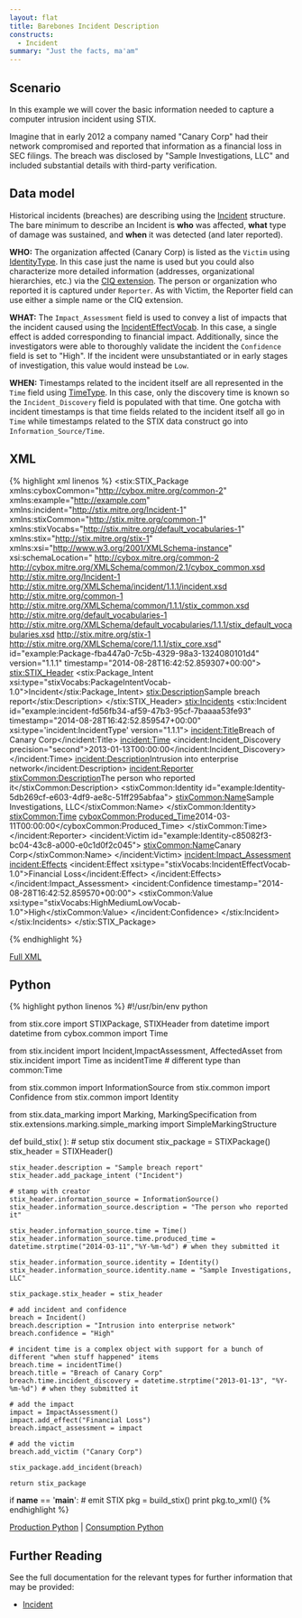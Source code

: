 ```yaml
---
layout: flat
title: Barebones Incident Description
constructs:
  - Incident
summary: "Just the facts, ma'am"
---
```



## Scenario

In this example we will cover the basic information needed to capture a computer intrusion incident using STIX.

Imagine that in early 2012 a company named "Canary Corp" had their network compromised and reported that information as a financial loss in SEC filings. The breach was disclosed by "Sample Investigations, LLC" and included substantial details with third-party verification.

## Data model

Historical incidents (breaches) are describing using the [Incident](/data-model/{{site.current_version}}/incident/IncidentType) structure. The bare minimum to describe an Incident is **who** was affected, **what** type of damage was sustained, and **when** it was detected (and later reported).

**WHO:** The organization affected (Canary Corp) is listed as the `Victim` using [IdentityType](/data-model/{{site.current_version}}/stixCommon/IdentityType/). In this case just the name is used but you could also characterize more detailed information (addresses, organizational hierarchies, etc.) via the [CIQ extension](/data-model/{{site.current_version}}/stix-ciqidentity/CIQIdentity3.0InstanceType/). The person or organization who reported it is captured under `Reporter`. As with Victim, the Reporter field can use either a simple name or the CIQ extension.

**WHAT:** The `Impact_Assessment` field is used to convey a list of impacts that the incident caused using the [IncidentEffectVocab](/data-model/{{site.current_version}}/stixVocabs/IncidentEffectVocab-1.0/). In this case, a single effect is added corresponding to financial impact. Additionally, since the investigators were able to thoroughly validate the incident the `Confidence` field is set to "High". If the incident were unsubstantiated or in early stages of investigation, this value would instead be `Low`.

**WHEN:** Timestamps related to the incident itself are all represented in the `Time` field using [TimeType](data-model/{{site.current_version}}/incident/TimeType/). In this case, only the discovery time is known so the `Incident_Discovery` field is populated with that time. One gotcha with incident timestamps is that time fields related to the incident itself all go in `Time` while timestamps related to the STIX data construct go into `Information_Source/Time`.

## XML

{% highlight xml linenos  %}
<stix:STIX_Package 
	xmlns:cyboxCommon="http://cybox.mitre.org/common-2"
	xmlns:example="http://example.com"
	xmlns:incident="http://stix.mitre.org/Incident-1"
	xmlns:stixCommon="http://stix.mitre.org/common-1"
	xmlns:stixVocabs="http://stix.mitre.org/default_vocabularies-1"
	xmlns:stix="http://stix.mitre.org/stix-1"
	xmlns:xsi="http://www.w3.org/2001/XMLSchema-instance"
	xsi:schemaLocation="
	http://cybox.mitre.org/common-2 http://cybox.mitre.org/XMLSchema/common/2.1/cybox_common.xsd
	http://stix.mitre.org/Incident-1 http://stix.mitre.org/XMLSchema/incident/1.1.1/incident.xsd
	http://stix.mitre.org/common-1 http://stix.mitre.org/XMLSchema/common/1.1.1/stix_common.xsd
	http://stix.mitre.org/default_vocabularies-1 http://stix.mitre.org/XMLSchema/default_vocabularies/1.1.1/stix_default_vocabularies.xsd
	http://stix.mitre.org/stix-1 http://stix.mitre.org/XMLSchema/core/1.1.1/stix_core.xsd" id="example:Package-fba447a0-7c5b-4329-98a3-1324080101d4" version="1.1.1" timestamp="2014-08-28T16:42:52.859307+00:00">
    <stix:STIX_Header>
        <stix:Package_Intent xsi:type="stixVocabs:PackageIntentVocab-1.0">Incident</stix:Package_Intent>
        <stix:Description>Sample breach report</stix:Description>
    </stix:STIX_Header>
    <stix:Incidents>
        <stix:Incident id="example:incident-fd56fb34-af59-47b3-95cf-7baaaa53fe93" timestamp="2014-08-28T16:42:52.859547+00:00" xsi:type='incident:IncidentType' version="1.1.1">
            <incident:Title>Breach of Canary Corp</incident:Title>
            <incident:Time>
                <incident:Incident_Discovery precision="second">2013-01-13T00:00:00</incident:Incident_Discovery>
            </incident:Time>
            <incident:Description>Intrusion into enterprise network</incident:Description>
            <incident:Reporter>
                <stixCommon:Description>The person who reported it</stixCommon:Description>
                <stixCommon:Identity id="example:Identity-5db269cf-e603-4df9-ae8c-51ff295abfaa">
                    <stixCommon:Name>Sample Investigations, LLC</stixCommon:Name>
                </stixCommon:Identity>
                <stixCommon:Time>
                    <cyboxCommon:Produced_Time>2014-03-11T00:00:00</cyboxCommon:Produced_Time>
                </stixCommon:Time>
            </incident:Reporter>
            <incident:Victim id="example:Identity-c85082f3-bc04-43c8-a000-e0c1d0f2c045">
                <stixCommon:Name>Canary Corp</stixCommon:Name>
            </incident:Victim>
            <incident:Impact_Assessment>
                <incident:Effects>
                    <incident:Effect xsi:type="stixVocabs:IncidentEffectVocab-1.0">Financial Loss</incident:Effect>
                </incident:Effects>
            </incident:Impact_Assessment>
            <incident:Confidence timestamp="2014-08-28T16:42:52.859570+00:00">
                <stixCommon:Value xsi:type="stixVocabs:HighMediumLowVocab-1.0">High</stixCommon:Value>
            </incident:Confidence>
        </stix:Incident>
    </stix:Incidents>
</stix:STIX_Package>


{% endhighlight %}

[Full XML](sample.xml)

## Python

{% highlight python linenos %}
#!/usr/bin/env python

from stix.core import STIXPackage, STIXHeader
from datetime import datetime
from cybox.common import Time

from stix.incident import Incident,ImpactAssessment, AffectedAsset
from stix.incident import Time as incidentTime # different type than common:Time

from stix.common import InformationSource
from stix.common import Confidence
from stix.common import Identity

from stix.data_marking import Marking, MarkingSpecification
from stix.extensions.marking.simple_marking import SimpleMarkingStructure

def build_stix( ):
    # setup stix document
    stix_package = STIXPackage()
    stix_header = STIXHeader()

    stix_header.description = "Sample breach report" 
    stix_header.add_package_intent ("Incident")

    # stamp with creator
    stix_header.information_source = InformationSource()
    stix_header.information_source.description = "The person who reported it"

    stix_header.information_source.time = Time()
    stix_header.information_source.time.produced_time = datetime.strptime("2014-03-11","%Y-%m-%d") # when they submitted it

    stix_header.information_source.identity = Identity()
    stix_header.information_source.identity.name = "Sample Investigations, LLC"

    stix_package.stix_header = stix_header

    # add incident and confidence
    breach = Incident()
    breach.description = "Intrusion into enterprise network"
    breach.confidence = "High"

    # incident time is a complex object with support for a bunch of different "when stuff happened" items
    breach.time = incidentTime()
    breach.title = "Breach of Canary Corp"
    breach.time.incident_discovery = datetime.strptime("2013-01-13", "%Y-%m-%d") # when they submitted it

    # add the impact
    impact = ImpactAssessment()
    impact.add_effect("Financial Loss")
    breach.impact_assessment = impact

    # add the victim
    breach.add_victim ("Canary Corp")

    stix_package.add_incident(breach)

    return stix_package

if __name__ == '__main__':
    # emit STIX
    pkg = build_stix()
    print pkg.to_xml() 
{% endhighlight %}

[Production Python](simple-incident_producer.py) | [Consumption Python](simple-incident_consumer.py) 

## Further Reading

See the full documentation for the relevant types for further information that may be provided:

* [Incident](/data-model/{{site.current_version}}/incident/IncidentType)
